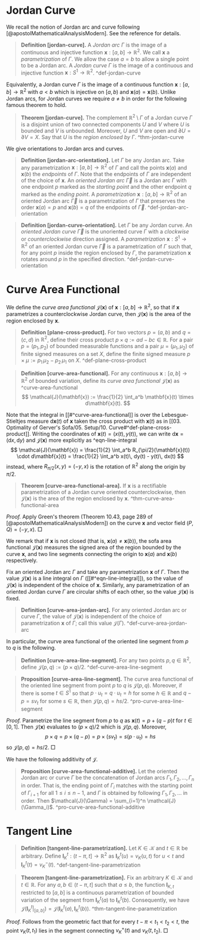 # Jordan Curve

We recall the notion of Jordan arc and curve following [@apostolMathematicalAnalysisModern]. See the reference for details.

> __Definition [jordan-curve].__ A _Jordan arc_ $\Gamma$ is the image of a continuous and injective function $\mathbf{x} : [a, b] \to \mathbb{R}^2$. We call $\mathbf{x}$ a _parametrization_ of $\Gamma$. We allow the case $a=b$ to allow a single point to be a Jordan arc. A _Jordan curve_ $\Gamma$ is the image of a continuous and injective function $\mathbf{x} : S^1 \to \mathbb{R}^2$. ^def-jordan-curve

Equivalently, a Jordan curve $\Gamma$ is the image of a continuous function $\mathbf{x} : [a, b] \to \mathbb{R}^2$ with $a < b$ which is injective on $[a, b)$ and $\mathbf{x}(a) = \mathbf{x}(b)$. Unlike Jordan arcs, for Jordan curves we require $a \neq b$ in order for the following famous theorem to hold.

> __Theorem [jordan-curve].__ The complement $\mathbb{R}^2 \setminus \Gamma$ of a Jordan curve $\Gamma$ is a disjoint union of two connected components $U$ and $V$ where $U$ is bounded and $V$ is unbounded. Moreover, $U$ and $V$ are open and $\partial U = \partial V = X$. Say that $U$ is the _region enclosed by $\Gamma$_. ^thm-jordan-curve

We give orientations to Jordan arcs and curves.

> __Definition [jordan-arc-orientation].__ Let $\Gamma$ be any Jordan arc. Take any parametrization $\mathbf{x} : [a, b] \to \mathbb{R}^2$ of $\Gamma$ and call the points $\mathbf{x}(a)$ and $\mathbf{x}(b)$ the _endpoints_ of $\Gamma$. Note that the endpoints of $\Gamma$ are independent of the choice of $\mathbf{x}$. An _oriented Jordan arc_ $\overrightarrow{\Gamma}$ is a Jordan arc $\Gamma$ with one endpoint $p$ marked as the _starting point_ and the other endpoint $q$ marked as the _ending point_. A _parametrization_ $\mathbf{x} : [a, b]\to\mathbb{R}^2$ of an oriented Jordan arc $\overrightarrow{\Gamma}$ is a parametrization of $\Gamma$ that preserves the order $\mathbf{x}(a) = p$ and $\mathbf{x}(b) = q$ of the endpoints of $\overrightarrow{\Gamma}$. ^def-jordan-arc-orientation

> __Definition [jordan-curve-orientation].__ Let $\Gamma$ be any Jordan curve. An _oriented Jordan curve_ $\overrightarrow{\Gamma}$ is the unoriented curve $\Gamma$ with a _clockwise_ or _counterclockwise_ direction assigned. A _parametrization_ $\mathbf{x} : S^1 \to \mathbb{R}^2$ of an oriented Jordan curve $\overrightarrow{\Gamma}$ is a parametrization of $\Gamma$ such that, for any point $p$ inside the region enclosed by $\Gamma$, the parametrization $\mathbf{x}$ rotates around $p$ in the specified direction. ^def-jordan-curve-orientation

# Curve Area Functional

We define the _curve area functional_ $\mathcal{J}(\mathbf{x})$ of $\mathbf{x} : [a, b] \to \mathbb{R}^2$, so that if $\mathbf{x}$ parametrizes a counterclockwise Jordan curve, then $\mathcal{J}(\mathbf{x})$ is the area of the region enclosed by $\mathbf{x}$.

> __Definition [plane-cross-product].__ For two vectors $p = (a, b)$ and $q = (c, d)$ in $\mathbb{R}^2$, define their cross product $p \times q := ad - b c \in \mathbb{R}$. For a pair $p = (p_1, p_2)$ of bounded measurable functions and a pair $\mu = (\mu_1, \mu_2)$ of finite signed measures on a set $X$, define the finite signed measure $p \times \mu := p_1 \, \mu_2 - p_2 \, \mu_1$ on $X$. ^def-plane-cross-product

> __Definition [curve-area-functional].__ For any continuous $\mathbf{x} : [a, b] \to \mathbb{R}^2$ of bounded variation, define its _curve area functional_ $\mathcal{J}(\mathbf{x})$ as ^curve-area-functional
$$
\mathcal{J}(\mathbf{x}) := \frac{1}{2} \int_a^b \mathbf{x}(t) \times d\mathbf{x}(t).
$$

Note that the integral in [[#^curve-area-functional]] is over the Lebesgue-Stieltjes measure $\mathrm{d} \mathbf{x}(t)$ of $\mathbf{x}$ taken the cross product with $\mathbf{x}(t)$ as in [[03. Optimality of Gerver's Sofa/05. Setup/10. Curve#^def-plane-cross-product]]. Writing the coordinates of $\mathbf{x}(t) = (x(t), y(t))$, we can write $\mathrm{d} \mathbf{x} = (\mathrm{d} x, \mathrm{d} y)$ and $\mathcal{J}(\mathbf{x})$ more explicitly as ^eqn-line-integral
$$
\mathcal{J}(\mathbf{x}) = \frac{1}{2} \int_a^b R_{\pi/2}(\mathbf{x}(t)) \cdot d\mathbf{x}(t) = \frac{1}{2} \int_a^b x(t)\, dy(t) - y(t)\, dx(t)
$$
instead, where $R_{\pi/2}(x, y) = (-y, x)$ is the rotation of $\mathbb{R}^2$ along the origin by $\pi/2$.

> __Theorem [curve-area-functional-area].__ If $\mathbf{x}$ is a rectifiable parametrization of a Jordan curve oriented counterclockwise, then $\mathcal{J}(\mathbf{x})$ is the area of the region enclosed by $\mathbf{x}$. ^thm-curve-area-functional-area

_Proof._ Apply Green's theorem (Theorem 10.43, page 289 of [@apostolMathematicalAnalysisModern]) on the curve $\mathbf{x}$ and vector field $(P, Q) = (-y, x)$. □

We remark that if $\mathbf{x}$ is not closed (that is, $\mathbf{x}(a) \neq \mathbf{x}(b)$), the sofa area functional $\mathcal{J}(\mathbf{x})$ measures the signed area of the region bounded by the curve $\mathbf{x}$, and two line segments connecting the origin to $\mathbf{x}(a)$ and $\mathbf{x}(b)$ respectively.

Fix an oriented Jordan arc $\Gamma$ and take any parametrization $\mathbf{x}$ of $\Gamma$. Then the value $\mathcal{J}(\mathbf{x})$ is a line integral on $\Gamma$ ([[#^eqn-line-integral]]), so the value of $\mathcal{J}(\mathbf{x})$ is independent of the choice of $\mathbf{x}$. Similarly, any parametrization of an oriented Jordan curve $\Gamma$ are circular shifts of each other, so the value $\mathcal{J}(\mathbf{x})$ is fixed.

> __Definition [curve-area-jordan-arc].__ For any oriented Jordan arc or curve $\Gamma$, the value of $\mathcal{J}(\mathbf{x})$ is independent of the choice of parametrization $\mathbf{x}$ of $\Gamma$; call this value $\mathcal{J}(\Gamma)$. ^def-curve-area-jordan-arc

In particular, the curve area functional of the oriented line segment from $p$ to $q$ is the following.

> __Definition [curve-area-line-segment].__ For any two points $p, q \in \mathbb{R}^2$, define $\mathcal{J}(p, q) := (p \times q) / 2$. ^def-curve-area-line-segment

> __Proposition [curve-area-line-segment].__ The curve area functional of the oriented line segment from point $p$ to $q$ is $\mathcal{J}(p, q)$. Moreover, if there is some $t \in S^1$ so that $p \cdot u_t = q \cdot u_t = h$ for some $h \in \mathbb{R}$ and $q - p = s v_t$ for some $s \in \mathbb{R}$, then $\mathcal{J}(p, q) = hs/2$. ^pro-curve-area-line-segment

_Proof._ Parametrize the line segment from $p$ to $q$ as $\mathbf{x}(t) = p + (q - p) t$ for $t \in [0, 1]$. Then $\mathcal{J}(\mathbf{x})$ evaluates to $(p \times q) / 2$ which is $\mathcal{J}(p, q)$. Moreover,
$$
p \times q = p \times (q - p) = p \times (s v_t) = s (p \cdot u_t) = hs
$$
so $\mathcal{J}(p, q) = hs/2$. □

We have the following additivity of $\mathcal{J}$.

> __Proposition [curve-area-functional-additive].__ Let the oriented Jordan arc or curve $\Gamma$ be the concatenation of Jordan arcs $\Gamma_1, \Gamma_2, \dots, \Gamma_n$ in order. That is, the ending point of $\Gamma_{i}$ matches with the starting point of $\Gamma_{i+1}$ for all $1 \leq i \leq n - 1$, and $\Gamma$ is obtained by following $\Gamma_1, \Gamma_2, \dots$ in order. Then $\mathcal{J}(\Gamma) = \sum_{i=1}^n \mathcal{J}(\Gamma_i)$. ^pro-curve-area-functional-additive

# Tangent Line

> __Definition [tangent-line-parametrization].__ Let $K \in \mathcal{K}$ and $t \in \mathbb{R}$ be arbitrary. Define $\mathbf{l}^t_K : (t - \pi, t] \to \mathbb{R}^2$ as $\mathbf{l}^t_K(u) = v_K(u, t)$ for $u < t$ and $\mathbf{l}^t_K(t) = v_K^-(t)$. ^def-tangent-line-parametrization

> __Theorem [tangent-line-parametrization].__ Fix an arbitrary $K \in \mathcal{K}$ and $t \in \mathbb{R}$. For any $a, b \in (t - \pi, t]$ such that $a \leq b$, the function $\mathbf{l}_{K, t}$ restricted to $[a, b]$ is a continuous parametrization of bounded variation of the segment from $\mathbf{l}^t_K(a)$ to $\mathbf{l}^t_K(b)$. Consequently, we have $\mathcal{J}\left( \mathbf{l}_K^t|_{[a, b]} \right) = \mathcal{J}(\mathbf{l}_K^t(a), \mathbf{l}_K^t(b))$. ^thm-tangent-line-parametrization

_Proof._ Follows from the geometric fact that for every $t - \pi < t_1 < t_2 < t$, the point $v_K(t, t_1)$ lies in the segment connecting $v_K^+(t)$ and $v_K(t, t_2)$. □